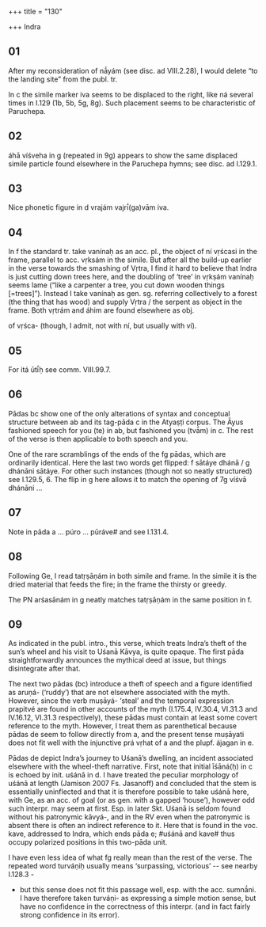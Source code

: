 +++
title = "130"

+++
Indra


## 01
After my reconsideration of nā́yám (see disc. ad VIII.2.28), I would delete “to the landing site” from the publ. tr.

In c the simile marker iva seems to be displaced to the right, like ná several times in I.129 (1b, 5b, 5g, 8g). Such placement seems to be characteristic of Paruchepa.


## 02
áhā víśveha in g (repeated in 9g) appears to show the same displaced simile particle found elsewhere in the Paruchepa hymns; see disc. ad I.129.1.


## 03
Nice phonetic figure in d vrajám vajrī́(ga)vām iva.


## 04
In f the standard tr. take vanínaḥ as an acc. pl., the object of ní vṛścasi in the frame, parallel to acc. vṛksám in the simile. But after all the build-up earlier in the verse towards the smashing of Vṛtra, I find it hard to believe that Indra is just cutting down trees here, and the doubling of ‘tree’ in vṛkṣám vanínaḥ seems lame (“like a carpenter a tree, you cut down wooden things [=trees]”). Instead I take vanínaḥ as gen. sg. referring collectively to a forest (the thing that has wood) and supply Vṛtra / the serpent as object in the frame. Both vṛtrám and áhim are found elsewhere as obj.

of vṛśca- (though, I admit, not with ní, but usually with ví).


## 05
For itá ūtī́ḥ see comm. VIII.99.7.


## 06
Pādas bc show one of the only alterations of syntax and conceptual structure between ab and its tag-pāda c in the Atyaṣṭi corpus. The Āyus fashioned speech for you (te) in ab, but fashioned you (tvā́m) in c. The rest of the verse is then applicable to both speech and you.

One of the rare scramblings of the ends of the fg pādas, which are ordinarily identical. Here the last two words get flipped: f sātáye dhánā / g dhánāni sātáye. For other such instances (though not so neatly structured) see I.129.5, 6. The flip in g here allows it to match the opening of 7g víśvā dhánāni …


## 07
Note in pāda a … púro … pūráve# and see I.131.4.


## 08
Following Ge, I read tatṛṣāṇám in both simile and frame. In the simile it is the dried material that feeds the fire; in the frame the thirsty or greedy.

The PN arśasānám in g neatly matches tatṛṣāṇám in the same position in f.


## 09
As indicated in the publ. intro., this verse, which treats Indra’s theft of the sun’s wheel and his visit to Uśanā Kāvya, is quite opaque. The first pāda straightforwardly announces the mythical deed at issue, but things disintegrate after that.

The next two pādas (bc) introduce a theft of speech and a figure identified as aruṇá- (‘ruddy’) that are not elsewhere associated with the myth. However, since the verb muṣāyá- ‘steal’ and the temporal expression prapitvé are found in other accounts of the myth (I.175.4, IV.30.4, VI.31.3 and IV.16.12, VI.31.3 respectively), these pādas must contain at least some covert reference to the myth. However, I treat them as parenthetical because pādas de seem to follow directly from a, and the present tense muṣāyati does not fit well with the injunctive prá vṛhat of a and the plupf. ájagan in e.

Pādas de depict Indra’s journey to Uśanā’s dwelling, an incident associated elsewhere with the wheel-theft narrative. First, note that initial īśāná(ḥ) in c is echoed by init. uśánā in d. I have treated the peculiar morphology of uśánā at length (Jamison 2007 Fs. Jasanoff) and concluded that the stem is essentially uninflected and that it is therefore possible to take uśánā here, with Ge, as an acc. of goal (or as gen. with a gapped ‘house’), however odd such interpr. may seem at first. Esp. in later Skt. Uśanā is seldom found without his patronymic kāvyá-, and in the RV even when the patronymic is absent there is often an indirect reference to it. Here that is found in the voc. kave, addressed to Indra, which ends pāda e; #uśánā and kave# thus occupy polarized positions in this two-pāda unit.

I have even less idea of what fg really mean than the rest of the verse. The repeated word turváṇiḥ usually means ‘surpassing, victorious’ -- see nearby I.128.3 -

- but this sense does not fit this passage well, esp. with the acc. sumnā́ni. I have
therefore taken turváṇi- as expressing a simple motion sense, but have no confidence in the correctness of this interpr. (and in fact fairly strong confidence in its error).

